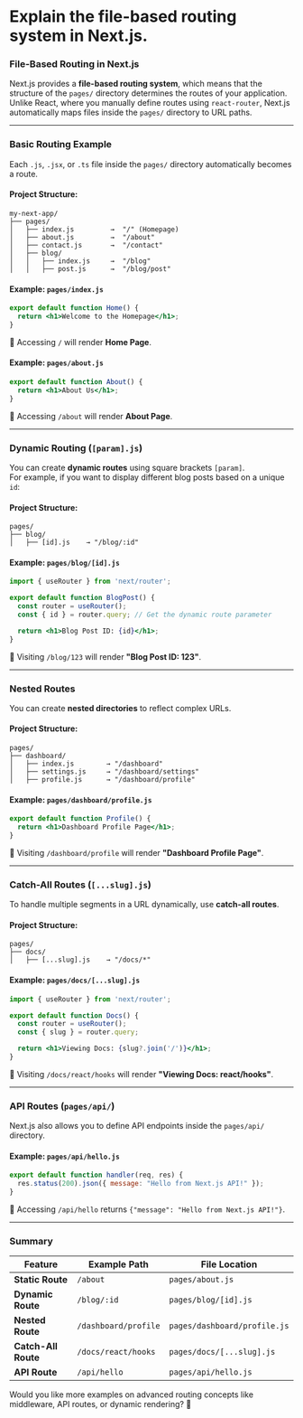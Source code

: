 # Explain the file-based routing system in Next.js.

### **File-Based Routing in Next.js**
Next.js provides a **file-based routing system**, which means that the structure of the `pages/` directory determines the routes of your application. Unlike React, where you manually define routes using `react-router`, Next.js automatically maps files inside the `pages/` directory to URL paths.

---

### **Basic Routing Example**
Each `.js`, `.jsx`, or `.ts` file inside the `pages/` directory automatically becomes a route.

#### **Project Structure:**
```
my-next-app/
├── pages/
│   ├── index.js         →  "/" (Homepage)
│   ├── about.js         →  "/about"
│   ├── contact.js       →  "/contact"
│   ├── blog/
│   │   ├── index.js     →  "/blog"
│   │   ├── post.js      →  "/blog/post"
```

#### **Example: `pages/index.js`**
```jsx
export default function Home() {
  return <h1>Welcome to the Homepage</h1>;
}
```
🔹 Accessing `/` will render **Home Page**.

#### **Example: `pages/about.js`**
```jsx
export default function About() {
  return <h1>About Us</h1>;
}
```
🔹 Accessing `/about` will render **About Page**.

---

### **Dynamic Routing (`[param].js`)**
You can create **dynamic routes** using square brackets `[param]`.  
For example, if you want to display different blog posts based on a unique `id`:

#### **Project Structure:**
```
pages/
├── blog/
│   ├── [id].js    → "/blog/:id"
```

#### **Example: `pages/blog/[id].js`**
```jsx
import { useRouter } from 'next/router';

export default function BlogPost() {
  const router = useRouter();
  const { id } = router.query; // Get the dynamic route parameter

  return <h1>Blog Post ID: {id}</h1>;
}
```
🔹 Visiting `/blog/123` will render **"Blog Post ID: 123"**.

---

### **Nested Routes**
You can create **nested directories** to reflect complex URLs.

#### **Project Structure:**
```
pages/
├── dashboard/
│   ├── index.js        → "/dashboard"
│   ├── settings.js     → "/dashboard/settings"
│   ├── profile.js      → "/dashboard/profile"
```

#### **Example: `pages/dashboard/profile.js`**
```jsx
export default function Profile() {
  return <h1>Dashboard Profile Page</h1>;
}
```
🔹 Visiting `/dashboard/profile` will render **"Dashboard Profile Page"**.

---

### **Catch-All Routes (`[...slug].js`)**
To handle multiple segments in a URL dynamically, use **catch-all routes**.

#### **Project Structure:**
```
pages/
├── docs/
│   ├── [...slug].js    → "/docs/*"
```

#### **Example: `pages/docs/[...slug].js`**
```jsx
import { useRouter } from 'next/router';

export default function Docs() {
  const router = useRouter();
  const { slug } = router.query;

  return <h1>Viewing Docs: {slug?.join('/')}</h1>;
}
```
🔹 Visiting `/docs/react/hooks` will render **"Viewing Docs: react/hooks"**.

---

### **API Routes (`pages/api/`)**
Next.js also allows you to define API endpoints inside the `pages/api/` directory.

#### **Example: `pages/api/hello.js`**
```jsx
export default function handler(req, res) {
  res.status(200).json({ message: "Hello from Next.js API!" });
}
```
🔹 Accessing `/api/hello` returns `{"message": "Hello from Next.js API!"}`.

---

### **Summary**
| Feature               | Example Path             | File Location |
|----------------------|--------------------|----------------|
| **Static Route**     | `/about`          | `pages/about.js` |
| **Dynamic Route**    | `/blog/:id`       | `pages/blog/[id].js` |
| **Nested Route**     | `/dashboard/profile` | `pages/dashboard/profile.js` |
| **Catch-All Route**  | `/docs/react/hooks` | `pages/docs/[...slug].js` |
| **API Route**        | `/api/hello`      | `pages/api/hello.js` |

Would you like more examples on advanced routing concepts like middleware, API routes, or dynamic rendering? 🚀
